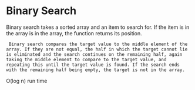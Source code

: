 # Binary Search
Binary search takes a sorted array and an item to search for.  If the item is in the array is in the array, the function returns its position.

```
 Binary search compares the target value to the middle element of the array. If they are not equal, the half in which the target cannot lie is eliminated and the search continues on the remaining half, again taking the middle element to compare to the target value, and repeating this until the target value is found. If the search ends with the remaining half being empty, the target is not in the array.
```

O(log n) run time